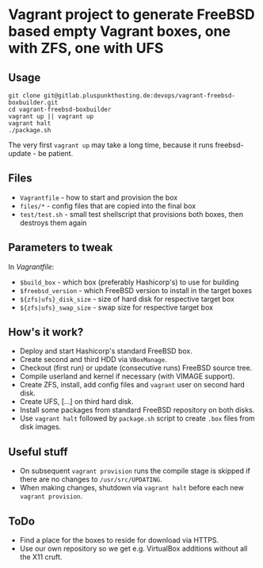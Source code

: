 Vagrant project to generate FreeBSD based empty Vagrant boxes, one with ZFS, one with UFS
=========================================================================================

Usage
-----
````
git clone git@gitlab.pluspunkthosting.de:devops/vagrant-freebsd-boxbuilder.git
cd vagrant-freebsd-boxbuilder
vagrant up || vagrant up
vagrant halt
./package.sh
````
The very first `vagrant up` may take a long time, because it runs freebsd-update - be patient.

Files
-----
* `Vagrantfile` - how to start and provision the box
* `files/*` - config files that are copied into the final box
* `test/test.sh` - small test shellscript that provisions both boxes, then destroys them again

Parameters to tweak
-------------------
In _Vagrantfile_:

* `$build_box` - which box (preferably Hashicorp's) to use for building
* `$freebsd_version` - which FreeBSD version to install in the target boxes
* `${zfs|ufs}_disk_size` - size of hard disk for respective target box
* `${zfs|ufs}_swap_size` - swap size for respective target box

How's it work?
--------------
* Deploy and start Hashicorp's standard FreeBSD box.
* Create second and third HDD via `VBoxManage`.
* Checkout (first run) or update (consecutive runs) FreeBSD source tree.
* Compile userland and kernel if necessary (with VIMAGE support).
* Create ZFS, install, add config files and `vagrant` user on second hard disk.
* Create UFS, [...] on third hard disk.
* Install some packages from standard FreeBSD repository on both disks.
* Use `vagrant halt` followed by `package.sh` script to create `.box` files from disk images.

Useful stuff
------------
* On subsequent `vagrant provision` runs the compile stage is skipped if there are no changes to `/usr/src/UPDATING`.
* When making changes, shutdown via `vagrant halt` before each new `vagrant provision`.

ToDo
----
* Find a place for the boxes to reside for download via HTTPS.
* Use our own repository so we get e.g. VirtualBox additions without all the X11 cruft.
